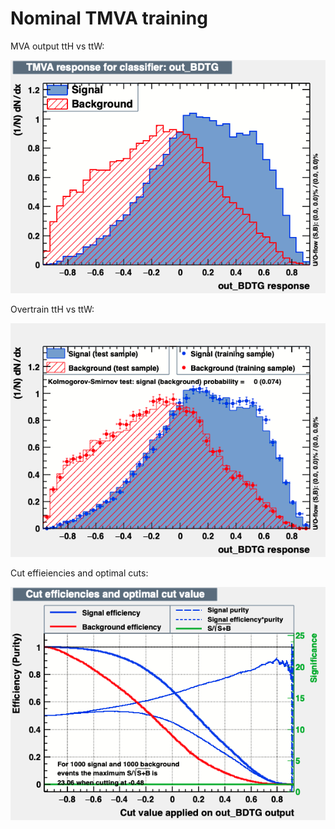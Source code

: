 # Nominal TMVA training 


MVA output ttH vs ttW:

![alt text](https://github.com/grevtsovkirill/tthml_perf/blob/master/TMVA_training/standard_tmva/plots_README/mva_out_BDTG.png)


Overtrain ttH vs ttW:

![alt text](https://github.com/grevtsovkirill/tthml_perf/blob/master/TMVA_training/standard_tmva/plots_README/overtrain_out_BDTG.png)

Cut effieiencies and optimal cuts:

![alt text](https://github.com/grevtsovkirill/tthml_perf/blob/master/TMVA_training/standard_tmva/plots_README/mvaeffs_out_BDTG.png)
